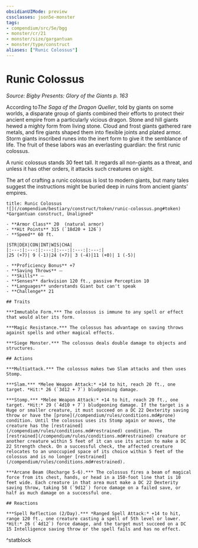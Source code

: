 ```yaml
---
obsidianUIMode: preview
cssclasses: json5e-monster
tags:
- compendium/src/5e/bgg
- monster/cr/21
- monster/size/gargantuan
- monster/type/construct
aliases: ["Runic Colossus"]
---
```

# Runic Colossus
*Source: Bigby Presents: Glory of the Giants p. 163*  

According to*The Saga of the Dragon Queller*, told by giants on some worlds, a disparate group of giants combined their efforts to protect their ancient empire from a particularly vicious dragon. Stone and hill giants hewed a mighty form from living stone. Cloud and frost giants gathered rare metals, and fire giants shaped them into flexible joints and plated armor. Storm giants inscribed runes into the inert form to give it the semblance of life. The fruit of these labors was an everlasting guardian: the first runic colossus.

A runic colossus stands 30 feet tall. It regards all non-giants as a threat, and unless it has other orders, it attacks such creatures on sight.

The art of crafting a runic colossus is lost to modern giants, but many tales suggest the instructions might be buried deep in ruins from ancient giants' empires.

```ad-statblock
title: Runic Colossus
![](/compendium/bestiary/construct/token/runic-colossus.png#token)
*Gargantuan construct, Unaligned*

- **Armor Class** 20  (natural armor)
- **Hit Points** 315 (`18d20 + 126`)
- **Speed** 60 ft.

|STR|DEX|CON|INT|WIS|CHA|
|:---:|:---:|:---:|:---:|:---:|:---:|
|25 (+7)| 9 (-1)|24 (+7)| 3 (-4)|11 (+0)| 1 (-5)|

- **Proficiency Bonus** +7
- **Saving Throws** ⏤
- **Skills** ⏤
- **Senses** darkvision 120 ft., passive Perception 10
- **Languages** understands Giant but can't speak
- **Challenge** 21

## Traits

***Immutable Form.*** The colossus is immune to any spell or effect that would alter its form.

***Magic Resistance.*** The colossus has advantage on saving throws against spells and other magical effects.

***Siege Monster.*** The colossus deals double damage to objects and structures.

## Actions

***Multiattack.*** The colossus makes two Slam attacks and then uses Stomp.

***Slam.*** *Melee Weapon Attack:* +14 to hit, reach 20 ft., one target. *Hit:* 26 (`3d12 + 7`) bludgeoning damage.

***Stomp.*** *Melee Weapon Attack:* +14 to hit, reach 20 ft., one target. *Hit:* 29 (`4d10 + 7`) bludgeoning damage. If the target is a Huge or smaller creature, it must succeed on a DC 22 Dexterity saving throw or have the [prone](/compendium/rules/conditions.md#prone) condition. Until the colossus uses its Stomp again or moves, the creature has the [restrained](/compendium/rules/conditions.md#restrained) condition. The [restrained](/compendium/rules/conditions.md#restrained) creature or another creature within 5 feet of it can use its action to make a DC 22 Strength check. On a successful check, the affected creature relocates to an unoccupied space of its choice within 5 feet of the colossus and is no longer [restrained](/compendium/rules/conditions.md#restrained).

***Arcane Beam (Recharge 5-6).*** The colossus fires a beam of magical force from its chest, hands, or head in a 150-foot line that is 10 feet wide. Each creature in that area must make a DC 22 Dexterity saving throw, taking 58 (`9d12`) force damage on a failed save, or half as much damage on a successful one.

## Reactions

***Spell Reflection (2/Day).*** *Ranged Spell Attack:* +14 to hit, range 120 ft., one creature casting a spell of 5th level or lower. *Hit:* 26 (`4d12`) force damage, and the target must succeed on a DC 15 Intelligence saving throw or the spell fails and has no effect.
```
^statblock